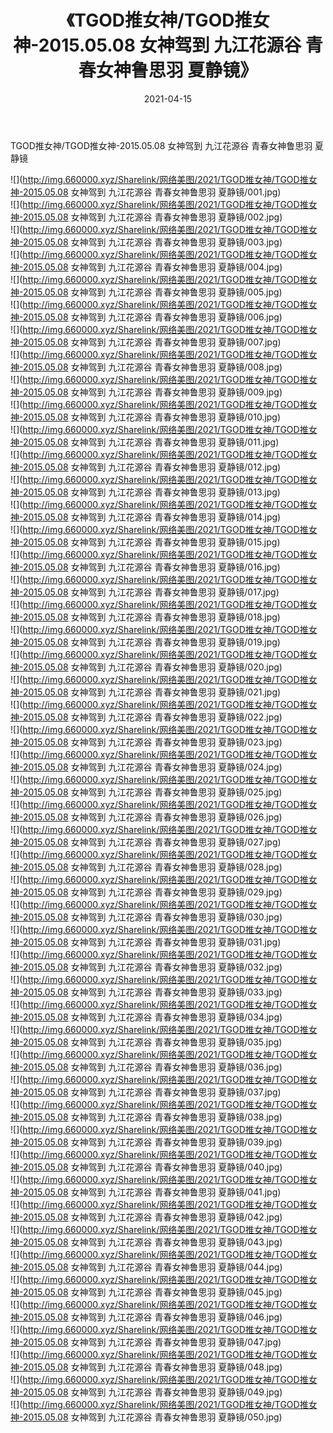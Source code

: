 ﻿---
layout: post
title:  《TGOD推女神/TGOD推女神-2015.05.08 女神驾到 九江花源谷 青春女神鲁思羽 夏静镜》
date:   2021-04-15
img: http://img.660000.xyz/Sharelink/网络美图/2021/TGOD推女神/TGOD推女神-2015.05.08 女神驾到 九江花源谷 青春女神鲁思羽 夏静镜/000.jpg
categories: [美女, 清纯, 唯美]
---

TGOD推女神/TGOD推女神-2015.05.08 女神驾到 九江花源谷 青春女神鲁思羽 夏静镜

 ![](http://img.660000.xyz/Sharelink/网络美图/2021/TGOD推女神/TGOD推女神-2015.05.08 女神驾到 九江花源谷 青春女神鲁思羽 夏静镜/001.jpg) <br>![](http://img.660000.xyz/Sharelink/网络美图/2021/TGOD推女神/TGOD推女神-2015.05.08 女神驾到 九江花源谷 青春女神鲁思羽 夏静镜/002.jpg) <br>![](http://img.660000.xyz/Sharelink/网络美图/2021/TGOD推女神/TGOD推女神-2015.05.08 女神驾到 九江花源谷 青春女神鲁思羽 夏静镜/003.jpg) <br>![](http://img.660000.xyz/Sharelink/网络美图/2021/TGOD推女神/TGOD推女神-2015.05.08 女神驾到 九江花源谷 青春女神鲁思羽 夏静镜/004.jpg) <br>![](http://img.660000.xyz/Sharelink/网络美图/2021/TGOD推女神/TGOD推女神-2015.05.08 女神驾到 九江花源谷 青春女神鲁思羽 夏静镜/005.jpg) <br>![](http://img.660000.xyz/Sharelink/网络美图/2021/TGOD推女神/TGOD推女神-2015.05.08 女神驾到 九江花源谷 青春女神鲁思羽 夏静镜/006.jpg) <br>![](http://img.660000.xyz/Sharelink/网络美图/2021/TGOD推女神/TGOD推女神-2015.05.08 女神驾到 九江花源谷 青春女神鲁思羽 夏静镜/007.jpg) <br>![](http://img.660000.xyz/Sharelink/网络美图/2021/TGOD推女神/TGOD推女神-2015.05.08 女神驾到 九江花源谷 青春女神鲁思羽 夏静镜/008.jpg) <br>![](http://img.660000.xyz/Sharelink/网络美图/2021/TGOD推女神/TGOD推女神-2015.05.08 女神驾到 九江花源谷 青春女神鲁思羽 夏静镜/009.jpg) <br>![](http://img.660000.xyz/Sharelink/网络美图/2021/TGOD推女神/TGOD推女神-2015.05.08 女神驾到 九江花源谷 青春女神鲁思羽 夏静镜/010.jpg) <br>![](http://img.660000.xyz/Sharelink/网络美图/2021/TGOD推女神/TGOD推女神-2015.05.08 女神驾到 九江花源谷 青春女神鲁思羽 夏静镜/011.jpg) <br>![](http://img.660000.xyz/Sharelink/网络美图/2021/TGOD推女神/TGOD推女神-2015.05.08 女神驾到 九江花源谷 青春女神鲁思羽 夏静镜/012.jpg) <br>![](http://img.660000.xyz/Sharelink/网络美图/2021/TGOD推女神/TGOD推女神-2015.05.08 女神驾到 九江花源谷 青春女神鲁思羽 夏静镜/013.jpg) <br>![](http://img.660000.xyz/Sharelink/网络美图/2021/TGOD推女神/TGOD推女神-2015.05.08 女神驾到 九江花源谷 青春女神鲁思羽 夏静镜/014.jpg) <br>![](http://img.660000.xyz/Sharelink/网络美图/2021/TGOD推女神/TGOD推女神-2015.05.08 女神驾到 九江花源谷 青春女神鲁思羽 夏静镜/015.jpg) <br>![](http://img.660000.xyz/Sharelink/网络美图/2021/TGOD推女神/TGOD推女神-2015.05.08 女神驾到 九江花源谷 青春女神鲁思羽 夏静镜/016.jpg) <br>![](http://img.660000.xyz/Sharelink/网络美图/2021/TGOD推女神/TGOD推女神-2015.05.08 女神驾到 九江花源谷 青春女神鲁思羽 夏静镜/017.jpg) <br>![](http://img.660000.xyz/Sharelink/网络美图/2021/TGOD推女神/TGOD推女神-2015.05.08 女神驾到 九江花源谷 青春女神鲁思羽 夏静镜/018.jpg) <br>![](http://img.660000.xyz/Sharelink/网络美图/2021/TGOD推女神/TGOD推女神-2015.05.08 女神驾到 九江花源谷 青春女神鲁思羽 夏静镜/019.jpg) <br>![](http://img.660000.xyz/Sharelink/网络美图/2021/TGOD推女神/TGOD推女神-2015.05.08 女神驾到 九江花源谷 青春女神鲁思羽 夏静镜/020.jpg) <br>![](http://img.660000.xyz/Sharelink/网络美图/2021/TGOD推女神/TGOD推女神-2015.05.08 女神驾到 九江花源谷 青春女神鲁思羽 夏静镜/021.jpg) <br>![](http://img.660000.xyz/Sharelink/网络美图/2021/TGOD推女神/TGOD推女神-2015.05.08 女神驾到 九江花源谷 青春女神鲁思羽 夏静镜/022.jpg) <br>![](http://img.660000.xyz/Sharelink/网络美图/2021/TGOD推女神/TGOD推女神-2015.05.08 女神驾到 九江花源谷 青春女神鲁思羽 夏静镜/023.jpg) <br>![](http://img.660000.xyz/Sharelink/网络美图/2021/TGOD推女神/TGOD推女神-2015.05.08 女神驾到 九江花源谷 青春女神鲁思羽 夏静镜/024.jpg) <br>![](http://img.660000.xyz/Sharelink/网络美图/2021/TGOD推女神/TGOD推女神-2015.05.08 女神驾到 九江花源谷 青春女神鲁思羽 夏静镜/025.jpg) <br>![](http://img.660000.xyz/Sharelink/网络美图/2021/TGOD推女神/TGOD推女神-2015.05.08 女神驾到 九江花源谷 青春女神鲁思羽 夏静镜/026.jpg) <br>![](http://img.660000.xyz/Sharelink/网络美图/2021/TGOD推女神/TGOD推女神-2015.05.08 女神驾到 九江花源谷 青春女神鲁思羽 夏静镜/027.jpg) <br>![](http://img.660000.xyz/Sharelink/网络美图/2021/TGOD推女神/TGOD推女神-2015.05.08 女神驾到 九江花源谷 青春女神鲁思羽 夏静镜/028.jpg) <br>![](http://img.660000.xyz/Sharelink/网络美图/2021/TGOD推女神/TGOD推女神-2015.05.08 女神驾到 九江花源谷 青春女神鲁思羽 夏静镜/029.jpg) <br>![](http://img.660000.xyz/Sharelink/网络美图/2021/TGOD推女神/TGOD推女神-2015.05.08 女神驾到 九江花源谷 青春女神鲁思羽 夏静镜/030.jpg) <br>![](http://img.660000.xyz/Sharelink/网络美图/2021/TGOD推女神/TGOD推女神-2015.05.08 女神驾到 九江花源谷 青春女神鲁思羽 夏静镜/031.jpg) <br>![](http://img.660000.xyz/Sharelink/网络美图/2021/TGOD推女神/TGOD推女神-2015.05.08 女神驾到 九江花源谷 青春女神鲁思羽 夏静镜/032.jpg) <br>![](http://img.660000.xyz/Sharelink/网络美图/2021/TGOD推女神/TGOD推女神-2015.05.08 女神驾到 九江花源谷 青春女神鲁思羽 夏静镜/033.jpg) <br>![](http://img.660000.xyz/Sharelink/网络美图/2021/TGOD推女神/TGOD推女神-2015.05.08 女神驾到 九江花源谷 青春女神鲁思羽 夏静镜/034.jpg) <br>![](http://img.660000.xyz/Sharelink/网络美图/2021/TGOD推女神/TGOD推女神-2015.05.08 女神驾到 九江花源谷 青春女神鲁思羽 夏静镜/035.jpg) <br>![](http://img.660000.xyz/Sharelink/网络美图/2021/TGOD推女神/TGOD推女神-2015.05.08 女神驾到 九江花源谷 青春女神鲁思羽 夏静镜/036.jpg) <br>![](http://img.660000.xyz/Sharelink/网络美图/2021/TGOD推女神/TGOD推女神-2015.05.08 女神驾到 九江花源谷 青春女神鲁思羽 夏静镜/037.jpg) <br>![](http://img.660000.xyz/Sharelink/网络美图/2021/TGOD推女神/TGOD推女神-2015.05.08 女神驾到 九江花源谷 青春女神鲁思羽 夏静镜/038.jpg) <br>![](http://img.660000.xyz/Sharelink/网络美图/2021/TGOD推女神/TGOD推女神-2015.05.08 女神驾到 九江花源谷 青春女神鲁思羽 夏静镜/039.jpg) <br>![](http://img.660000.xyz/Sharelink/网络美图/2021/TGOD推女神/TGOD推女神-2015.05.08 女神驾到 九江花源谷 青春女神鲁思羽 夏静镜/040.jpg) <br>![](http://img.660000.xyz/Sharelink/网络美图/2021/TGOD推女神/TGOD推女神-2015.05.08 女神驾到 九江花源谷 青春女神鲁思羽 夏静镜/041.jpg) <br>![](http://img.660000.xyz/Sharelink/网络美图/2021/TGOD推女神/TGOD推女神-2015.05.08 女神驾到 九江花源谷 青春女神鲁思羽 夏静镜/042.jpg) <br>![](http://img.660000.xyz/Sharelink/网络美图/2021/TGOD推女神/TGOD推女神-2015.05.08 女神驾到 九江花源谷 青春女神鲁思羽 夏静镜/043.jpg) <br>![](http://img.660000.xyz/Sharelink/网络美图/2021/TGOD推女神/TGOD推女神-2015.05.08 女神驾到 九江花源谷 青春女神鲁思羽 夏静镜/044.jpg) <br>![](http://img.660000.xyz/Sharelink/网络美图/2021/TGOD推女神/TGOD推女神-2015.05.08 女神驾到 九江花源谷 青春女神鲁思羽 夏静镜/045.jpg) <br>![](http://img.660000.xyz/Sharelink/网络美图/2021/TGOD推女神/TGOD推女神-2015.05.08 女神驾到 九江花源谷 青春女神鲁思羽 夏静镜/046.jpg) <br>![](http://img.660000.xyz/Sharelink/网络美图/2021/TGOD推女神/TGOD推女神-2015.05.08 女神驾到 九江花源谷 青春女神鲁思羽 夏静镜/047.jpg) <br>![](http://img.660000.xyz/Sharelink/网络美图/2021/TGOD推女神/TGOD推女神-2015.05.08 女神驾到 九江花源谷 青春女神鲁思羽 夏静镜/048.jpg) <br>![](http://img.660000.xyz/Sharelink/网络美图/2021/TGOD推女神/TGOD推女神-2015.05.08 女神驾到 九江花源谷 青春女神鲁思羽 夏静镜/049.jpg) <br>![](http://img.660000.xyz/Sharelink/网络美图/2021/TGOD推女神/TGOD推女神-2015.05.08 女神驾到 九江花源谷 青春女神鲁思羽 夏静镜/050.jpg) <br>